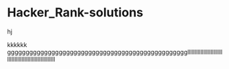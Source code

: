  # Hacker_Rank-solutions
hj

kkkkkk
ggggggggggggggggggggggggggggggggggggggggggggggggglllllllllllllllllllllllllllllllllllllllllllllllllllllllll
